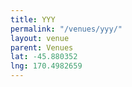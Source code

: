 ```yaml
---
title: YYY
permalink: "/venues/yyy/"
layout: venue
parent: Venues
lat: -45.880352
lng: 170.4982659
---
```


